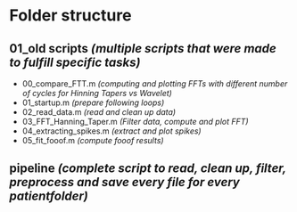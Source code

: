 # Folder structure

## 01_old scripts *(multiple scripts that were made to fulfill specific tasks)*
* 00_compare_FTT.m *(computing and plotting FFTs with different number of cycles for Hinning Tapers vs Wavelet)*
* 01_startup.m *(prepare following loops)* 
* 02_read_data.m *(read and clean up data)*
* 03_FFT_Hanning_Taper.m *(Filter data, compute and plot FFT)*
* 04_extracting_spikes.m *(extract and plot spikes)*
* 05_fit_fooof.m *(compute fooof results)*

## pipeline *(complete script to read, clean up, filter, preprocess and save every file for every patientfolder)*


